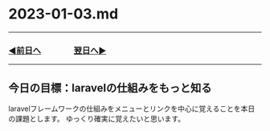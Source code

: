 # 2023-01-03.md

---
### [◀️前日へ](https://github.com/yuasys/chatty-journal/blob/main/2023/01/2023-01-02.md)&emsp;&emsp;&emsp;&emsp;[翌日へ▶️](https://github.com/yuasys/chatty-journal/blob/main/2023/01/2023-01-04.md)

---


## 今日の目標：laravelの仕組みをもっと知る

laravelフレームワークの仕組みをメニューとリンクを中心に覚えることを本日の課題とします。
ゆっくり確実に覚えたいと思います。
